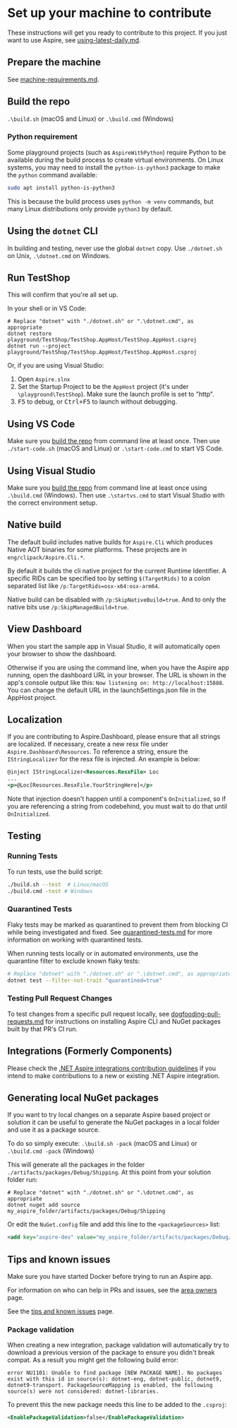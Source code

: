 # Set up your machine to contribute

These instructions will get you ready to contribute to this project. If you just want to use Aspire, see [using-latest-daily.md](using-latest-daily.md).

## Prepare the machine

See [machine-requirements.md](machine-requirements.md).

## Build the repo

`.\build.sh` (macOS and Linux) or `.\build.cmd` (Windows)

### Python requirement

Some playground projects (such as `AspireWithPython`) require Python to be available during the build process to create virtual environments. On Linux systems, you may need to install the `python-is-python3` package to make the `python` command available:

```bash
sudo apt install python-is-python3
```

This is because the build process uses `python -m venv` commands, but many Linux distributions only provide `python3` by default.

## Using the `dotnet` CLI

In building and testing, never use the global `dotnet` copy. Use `./dotnet.sh` on Unix, `.\dotnet.cmd` on Windows.

## Run TestShop

This will confirm that you're all set up.

In your shell or in VS Code:

```shell
# Replace "dotnet" with "./dotnet.sh" or ".\dotnet.cmd", as appropriate
dotnet restore playground/TestShop/TestShop.AppHost/TestShop.AppHost.csproj
dotnet run --project playground/TestShop/TestShop.AppHost/TestShop.AppHost.csproj
```

Or, if you are using Visual Studio:

1. Open `Aspire.slnx`
1. Set the Startup Project to be the `AppHost` project (it's under `\playground\TestShop`). Make sure the launch profile is set to "http".
1. <kbd>F5</kbd> to debug, or <kbd>Ctrl+F5</kbd> to launch without debugging.

## Using VS Code

Make sure you [build the repo](#build-the-repo) from command line at least once. Then use `./start-code.sh` (macOS and Linux) or `.\start-code.cmd` to start VS Code.

## Using Visual Studio

Make sure you [build the repo](#build-the-repo) from command line at least once using `.\build.cmd` (Windows). Then use `.\startvs.cmd` to start Visual Studio with the correct environment setup.

## Native build

The default build includes native builds for `Aspire.Cli` which produces Native AOT binaries for some platforms. These projects are in `eng/clipack/Aspire.Cli.*`.

By default it builds the cli native project for the current Runtime Identifier. A specific RIDs can be specified too by setting `$(TargetRids)` to a colon separated list like `/p:TargetRids=osx-x64:osx-arm64`.

Native build can be disabled with `/p:SkipNativeBuild=true`. And to only the native bits use `/p:SkipManagedBuild=true`.

## View Dashboard

When you start the sample app in Visual Studio, it will automatically open your browser to show the dashboard.

Otherwise if you are using the command line, when you have the Aspire app running, open the dashboard URL in your browser. The URL is shown in the app's console output like this: `Now listening on: http://localhost:15888`. You can change the default URL in the launchSettings.json file in the AppHost project.

## Localization

If you are contributing to Aspire.Dashboard, please ensure that all strings are localized. If necessary,
create a new resx file under `Aspire.Dashboard\Resources`. To reference a string, ensure the `IStringLocalizer` for the resx file is
injected. An example is below:

```xml
@inject IStringLocalizer<Resources.ResxFile> Loc
...
<p>@Loc[Resources.ResxFile.YourStringHere]</p>
```

Note that injection doesn't happen until a component's `OnInitialized`, so if you are referencing a string from codebehind, you must wait to do that
until `OnInitialized`.

## Testing

### Running Tests

To run tests, use the build script:

```bash
./build.sh --test  # Linux/macOS
./build.cmd -test # Windows
```

### Quarantined Tests

Flaky tests may be marked as quarantined to prevent them from blocking CI while being investigated and fixed. See [quarantined-tests.md](quarantined-tests.md) for more information on working with quarantined tests.

When running tests locally or in automated environments, use the quarantine filter to exclude known flaky tests:

```bash
# Replace "dotnet" with "./dotnet.sh" or ".\dotnet.cmd", as appropriate
dotnet test --filter-not-trait "quarantined=true"
```

### Testing Pull Request Changes

To test changes from a specific pull request locally, see [dogfooding-pull-requests.md](dogfooding-pull-requests.md) for instructions on installing Aspire CLI and NuGet packages built by that PR's CI run.

## Integrations (Formerly Components)

Please check the [.NET Aspire integrations contribution guidelines](../src/Components/README.md) if you intend to make contributions to a new or existing .NET Aspire integration.

## Generating local NuGet packages

If you want to try local changes on a separate Aspire based project or solution it can be useful to generate the NuGet packages
in a local folder and use it as a package source.

To do so simply execute:
`.\build.sh -pack` (macOS and Linux) or `.\build.cmd -pack` (Windows)

This will generate all the packages in the folder `./artifacts/packages/Debug/Shipping`. At this point from your solution folder run:

```shell
# Replace "dotnet" with "./dotnet.sh" or ".\dotnet.cmd", as appropriate
dotnet nuget add source my_aspire_folder/artifacts/packages/Debug/Shipping
```

Or edit the `NuGet.config` file and add this line to the `<packageSources>` list:

```xml
<add key="aspire-dev" value="my_aspire_folder/artifacts/packages/Debug/Shipping" />
```

## Tips and known issues

Make sure you have started Docker before trying to run an Aspire app.

For information on who can help in PRs and issues, see the [area owners](area-owners.md) page.

See the [tips and known issues](tips-and-known-issues.md) page.

### Package validation

When creating a new integration, package validation will automatically try to download a previous version of the package to ensure you didn't break compat. As a result you might get the following build error:

```shell
error NU1101: Unable to find package [NEW PACKAGE NAME]. No packages exist with this id in source(s): dotnet-eng, dotnet-public, dotnet9, dotnet9-transport. PackageSourceMapping is enabled, the following source(s) were not considered: dotnet-libraries.
```

To prevent this the new package needs this line to be added to the `.csproj`:

```xml
<EnablePackageValidation>false</EnablePackageValidation>
```
